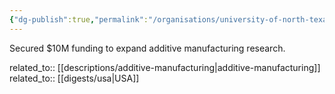 ```yaml
---
{"dg-publish":true,"permalink":"/organisations/university-of-north-texas/","title":"University of North Texas"}
---
```



Secured $10M funding to expand additive manufacturing research.

related_to:: [[descriptions/additive-manufacturing\|additive-manufacturing]]
related_to:: [[digests/usa\|USA]]
